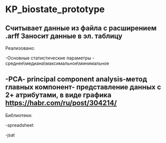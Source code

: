 # KP_biostate_prototype

Считывает данные из файла с расширением .arff
Заносит данные в эл. таблицу
-------------------------------------------------------------------------
Реализовано:

-Основные статистические параметры - среднее\медиана\максимальное\минимальное

-PCA- principal component analysis-метод главных компонент- представление данных с 2+ атрибутами, в виде графика 
https://habr.com/ru/post/304214/
--------------------------------------------------------------------------

Библиотеки:

-spreadsheet

-jsat


